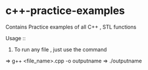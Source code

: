 # c++-practice-examples
Contains Practice examples of all C++ , STL functions


Usage :: 

1. To run any file , just use the command 

=> g++ <file_name>.cpp -o outputname
=> ./outputname


